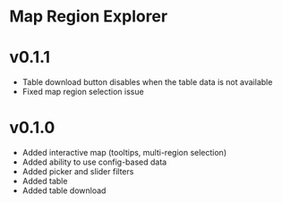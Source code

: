 # Map Region Explorer 

# v0.1.1

* Table download button disables when the table data is not available
* Fixed map region selection issue

# v0.1.0

* Added interactive map (tooltips, multi-region selection)
* Added ability to use config-based data
* Added picker and slider filters
* Added table
* Added table download
